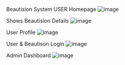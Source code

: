 Beautision System USER Homepage
![image](https://user-images.githubusercontent.com/60251497/137935628-ba06d3d0-dfbe-424a-bdef-92ea1fb7cbef.png)

Shows Beautision Details
![image](https://user-images.githubusercontent.com/60251497/137935800-a3b034dd-27a7-40bd-9775-709d40602d63.png)

User Profile
![image](https://user-images.githubusercontent.com/60251497/137936044-d9907bb2-c473-4580-9d36-1fa885ee2f5a.png)

User & Beautison Login
![image](https://user-images.githubusercontent.com/60251497/137936447-ab2aa6a2-028f-4a44-a7cc-199de3ca0cc1.png)

Admin Dashboard
![image](https://user-images.githubusercontent.com/60251497/137936709-9210b2fa-1e55-442e-80c9-280f7fa6660e.png)
